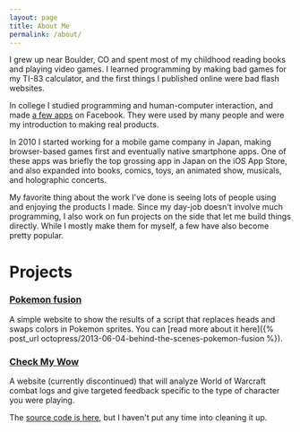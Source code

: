 ```yaml
---
layout: page
title: About Me
permalink: /about/
---
```


I grew up near Boulder, CO and spent most of my childhood reading books and playing video games. I learned programming by making bad games for my TI-83 calculator, and the first things I published online were bad flash websites.

In college I studied programming and human-computer interaction, and made [a few apps](http://www.sfgate.com/news/article/These-Stanford-Students-Made-Millions-Taking-A-2361888.php) on Facebook. They were used by many people and were my introduction to making real products.

In 2010 I started working for a mobile game company in Japan, making browser-based games first and eventually native smartphone apps. One of these apps was briefly the top grossing app in Japan on the iOS App Store, and also expanded into books, comics, toys, an animated show, musicals, and holographic concerts.

My favorite thing about the work I've done is seeing lots of people using and enjoying the products I made. Since my day-job doesn't involve much programming, I also work on fun projects on the side that let me build things directly. While I mostly make them for myself, a few have also become pretty popular.

# Projects

### [Pokemon fusion](http://pokemon.alexonsager.net)

A simple website to show the results of a script that replaces heads and swaps colors in Pokemon sprites. You can [read more about it here]({% post_url octopress/2013-06-04-behind-the-scenes-pokemon-fusion %}).

### [Check My Wow](http://www.checkmywow.com)

A website (currently discontinued) that will analyze World of Warcraft combat logs and give targeted feedback specific to the type of character you were playing.

The [source code is here](https://github.com/aonsager/checkmywow), but I haven't put any time into cleaning it up.